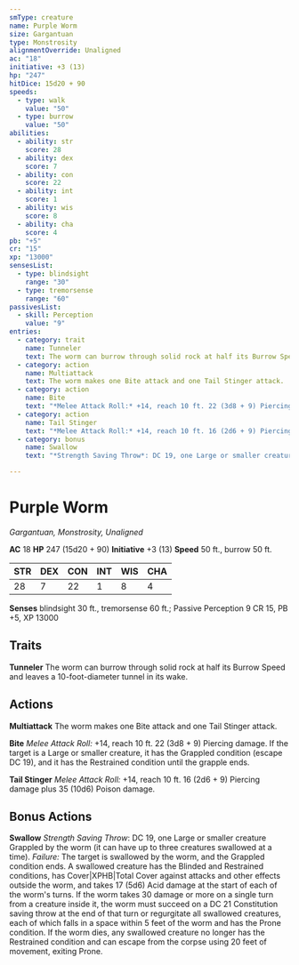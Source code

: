 ```yaml
---
smType: creature
name: Purple Worm
size: Gargantuan
type: Monstrosity
alignmentOverride: Unaligned
ac: "18"
initiative: +3 (13)
hp: "247"
hitDice: 15d20 + 90
speeds:
  - type: walk
    value: "50"
  - type: burrow
    value: "50"
abilities:
  - ability: str
    score: 28
  - ability: dex
    score: 7
  - ability: con
    score: 22
  - ability: int
    score: 1
  - ability: wis
    score: 8
  - ability: cha
    score: 4
pb: "+5"
cr: "15"
xp: "13000"
sensesList:
  - type: blindsight
    range: "30"
  - type: tremorsense
    range: "60"
passivesList:
  - skill: Perception
    value: "9"
entries:
  - category: trait
    name: Tunneler
    text: The worm can burrow through solid rock at half its Burrow Speed and leaves a 10-foot-diameter tunnel in its wake.
  - category: action
    name: Multiattack
    text: The worm makes one Bite attack and one Tail Stinger attack.
  - category: action
    name: Bite
    text: "*Melee Attack Roll:* +14, reach 10 ft. 22 (3d8 + 9) Piercing damage. If the target is a Large or smaller creature, it has the Grappled condition (escape DC 19), and it has the Restrained condition until the grapple ends."
  - category: action
    name: Tail Stinger
    text: "*Melee Attack Roll:* +14, reach 10 ft. 16 (2d6 + 9) Piercing damage plus 35 (10d6) Poison damage."
  - category: bonus
    name: Swallow
    text: "*Strength Saving Throw*: DC 19, one Large or smaller creature Grappled by the worm (it can have up to three creatures swallowed at a time). *Failure:*  The target is swallowed by the worm, and the Grappled condition ends. A swallowed creature has the Blinded and Restrained conditions, has Cover|XPHB|Total Cover against attacks and other effects outside the worm, and takes 17 (5d6) Acid damage at the start of each of the worm's turns. If the worm takes 30 damage or more on a single turn from a creature inside it, the worm must succeed on a DC 21 Constitution saving throw at the end of that turn or regurgitate all swallowed creatures, each of which falls in a space within 5 feet of the worm and has the Prone condition. If the worm dies, any swallowed creature no longer has the Restrained condition and can escape from the corpse using 20 feet of movement, exiting Prone."

---
```


# Purple Worm
*Gargantuan, Monstrosity, Unaligned*

**AC** 18
**HP** 247 (15d20 + 90)
**Initiative** +3 (13)
**Speed** 50 ft., burrow 50 ft.

| STR | DEX | CON | INT | WIS | CHA |
| --- | --- | --- | --- | --- | --- |
| 28 | 7 | 22 | 1 | 8 | 4 |

**Senses** blindsight 30 ft., tremorsense 60 ft.; Passive Perception 9
CR 15, PB +5, XP 13000

## Traits

**Tunneler**
The worm can burrow through solid rock at half its Burrow Speed and leaves a 10-foot-diameter tunnel in its wake.

## Actions

**Multiattack**
The worm makes one Bite attack and one Tail Stinger attack.

**Bite**
*Melee Attack Roll:* +14, reach 10 ft. 22 (3d8 + 9) Piercing damage. If the target is a Large or smaller creature, it has the Grappled condition (escape DC 19), and it has the Restrained condition until the grapple ends.

**Tail Stinger**
*Melee Attack Roll:* +14, reach 10 ft. 16 (2d6 + 9) Piercing damage plus 35 (10d6) Poison damage.

## Bonus Actions

**Swallow**
*Strength Saving Throw*: DC 19, one Large or smaller creature Grappled by the worm (it can have up to three creatures swallowed at a time). *Failure:*  The target is swallowed by the worm, and the Grappled condition ends. A swallowed creature has the Blinded and Restrained conditions, has Cover|XPHB|Total Cover against attacks and other effects outside the worm, and takes 17 (5d6) Acid damage at the start of each of the worm's turns. If the worm takes 30 damage or more on a single turn from a creature inside it, the worm must succeed on a DC 21 Constitution saving throw at the end of that turn or regurgitate all swallowed creatures, each of which falls in a space within 5 feet of the worm and has the Prone condition. If the worm dies, any swallowed creature no longer has the Restrained condition and can escape from the corpse using 20 feet of movement, exiting Prone.
